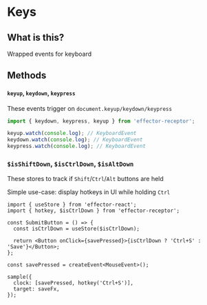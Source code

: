# Keys

## What is this?

Wrapped events for keyboard

## Methods

#### `keyup`, `keydown`, `keypress`

These events trigger on `document.keyup/keydown/keypress`

```ts
import { keydown, keypress, keyup } from 'effector-receptor';

keyup.watch(console.log); // KeyboardEvent
keydown.watch(console.log); // KeyboardEvent
keypress.watch(console.log); // KeyboardEvent
```

### `$isShiftDown`, `$isCtrlDown`, `$isAltDown`

These stores to track if `Shift`/`Ctrl`/`Alt` buttons are held

Simple use-case: display hotkeys in UI while holding `Ctrl`

```tsx
import { useStore } from 'effector-react';
import { hotkey, $isCtrlDown } from 'effector-receptor';

const SubmitButton = () => {
  const isCtrlDown = useStore($isCtrlDown);

  return <Button onClick={savePressed}>{isCtrlDown ? 'Ctrl+S' : 'Save'}</Button>;
};

const savePressed = createEvent<MouseEvent>();

sample({
  clock: [savePressed, hotkey('Ctrl+S')],
  target: saveFx,
});
```
